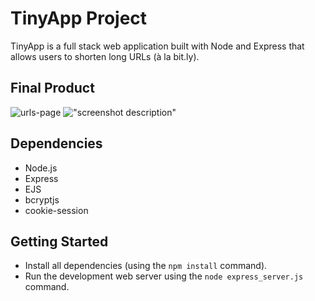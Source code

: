 # TinyApp Project

TinyApp is a full stack web application built with Node and Express that allows users to shorten long URLs (à la bit.ly).

## Final Product

![![urls-page](https://github.com/AasemRah/tinyapp/assets/132394986/0d079bbe-b7b2-4aa6-a5df-d33ce4dfd554)](#)
!["screenshot description"](#)

## Dependencies

- Node.js
- Express
- EJS
- bcryptjs
- cookie-session

## Getting Started

- Install all dependencies (using the `npm install` command).
- Run the development web server using the `node express_server.js` command.